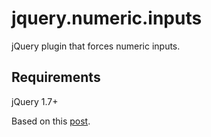# jquery.numeric.inputs
jQuery plugin that forces numeric inputs.

## Requirements
jQuery 1.7+

Based on this [post](http://www.technowise.in/2011/06/jquery-numeric-only-input.html).